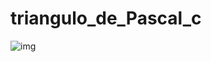 # triangulo_de_Pascal_c
![img](https://user-images.githubusercontent.com/52220244/161277991-f2d0e828-cdc1-4253-bebd-04444ad32232.JPG)